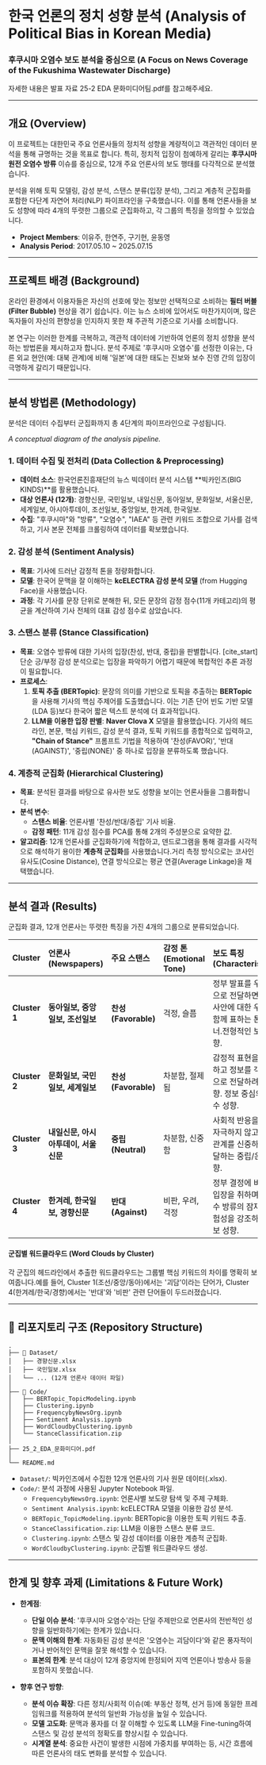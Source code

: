 # 한국 언론의 정치 성향 분석 (Analysis of Political Bias in Korean Media)
### 후쿠시마 오염수 보도 분석을 중심으로 (A Focus on News Coverage of the Fukushima Wastewater Discharge)

자세한 내용은 발표 자료 25-2 EDA 문화미디어팀.pdf를 참고해주세요.

-----

## 개요 (Overview)

이 프로젝트는 대한민국 주요 언론사들의 정치적 성향을 계량적이고 객관적인 데이터 분석을 통해 규명하는 것을 목표로 합니다. 특히, 정치적 입장이 첨예하게 갈리는 **후쿠시마 원전 오염수 방류** 이슈를 중심으로, 12개 주요 언론사의 보도 행태를 다각적으로 분석했습니다.

분석을 위해 토픽 모델링, 감성 분석, 스탠스 분류(입장 분석), 그리고 계층적 군집화를 포함한 다단계 자연어 처리(NLP) 파이프라인을 구축했습니다. 이를 통해 언론사들을 보도 성향에 따라 4개의 뚜렷한 그룹으로 군집화하고, 각 그룹의 특징을 정의할 수 있었습니다.

  * **Project Members**: 이유주, 한연주, 구기현, 윤동영 
  * **Analysis Period**: 2017.05.10 \~ 2025.07.15

-----

## 프로젝트 배경 (Background)

온라인 환경에서 이용자들은 자신의 선호에 맞는 정보만 선택적으로 소비하는 **필터 버블(Filter Bubble)** 현상을 겪기 쉽습니다. 이는 뉴스 소비에 있어서도 마찬가지이며, 많은 독자들이 자신의 편향성을 인지하지 못한 채 주관적 기준으로 기사를 소비합니다.

본 연구는 이러한 한계를 극복하고, 객관적 데이터에 기반하여 언론의 정치 성향을 분석하는 방법론을 제시하고자 합니다. 분석 주제로 '후쿠시마 오염수'를 선정한 이유는, 다른 외교 현안(예: 대북 관계)에 비해 '일본'에 대한 태도는 진보와 보수 진영 간의 입장이 극명하게 갈리기 때문입니다.

-----

## 분석 방법론 (Methodology)

분석은 데이터 수집부터 군집화까지 총 4단계의 파이프라인으로 구성됩니다.

  
*A conceptual diagram of the analysis pipeline.*

### 1\. 데이터 수집 및 전처리 (Data Collection & Preprocessing)

  * **데이터 소스**: 한국언론진흥재단의 뉴스 빅데이터 분석 시스템 \*\*빅카인즈(BIG KINDS)\*\*를 활용했습니다.
  * **대상 언론사 (12개)**: 경향신문, 국민일보, 내일신문, 동아일보, 문화일보, 서울신문, 세계일보, 아시아투데이, 조선일보, 중앙일보, 한겨레, 한국일보. 
  * **수집**: "후쿠시마"와 "방류", "오염수", "IAEA" 등 관련 키워드 조합으로 기사를 검색하고,  기사 본문 전체를 크롤링하여 데이터를 확보했습니다.

### 2\. 감성 분석 (Sentiment Analysis)

  * **목표**: 기사에 드러난 감정적 톤을 정량화합니다.
  * **모델**: 한국어 문맥을 잘 이해하는 **kcELECTRA 감성 분석 모델** (from Hugging Face)을 사용했습니다.
  * **과정**: 각 기사를 문장 단위로 분해한 뒤, 모든 문장의 감정 점수(11개 카테고리)의 평균을 계산하여 기사 전체의 대표 감성 점수로 삼았습니다.

### 3\. 스탠스 분류 (Stance Classification)

  * **목표**: 오염수 방류에 대한 기사의 입장(찬성, 반대, 중립)을 판별합니다. [cite\_start]단순 긍/부정 감성 분석으로는 입장을 파악하기 어렵기 때문에 복합적인 추론 과정이 필요합니다.
  * **프로세스**:
    1. **토픽 추출 (BERTopic)**: 문장의 의미를 기반으로 토픽을 추출하는 **BERTopic**을 사용해 기사의 핵심 주제어를 도출했습니다. 이는 기존 단어 빈도 기반 모델(LDA 등)보다 한국어 짧은 텍스트 분석에 더 효과적입니다.
    2. **LLM을 이용한 입장 판별**: **Naver Clova X** 모델을 활용했습니다. 기사의 헤드라인, 본문, 핵심 키워드, 감성 분석 결과, 토픽 키워드를 종합적으로 입력하고, **"Chain of Stance"** 프롬프트 기법을 적용하여 '찬성(FAVOR)', '반대(AGAINST)', '중립(NONE)' 중 하나로 입장을 분류하도록 했습니다. 

### 4\. 계층적 군집화 (Hierarchical Clustering)

  * **목표**: 분석된 결과를 바탕으로 유사한 보도 성향을 보이는 언론사들을 그룹화합니다.
  * **분석 변수**:
      * **스탠스 비율**: 언론사별 '찬성/반대/중립' 기사 비율.
      * **감정 패턴**: 11개 감성 점수를 PCA를 통해 2개의 주성분으로 요약한 값. 
  * **알고리즘**: 12개 언론사를 군집화하기에 적합하고, 덴드로그램을 통해 결과를 시각적으로 해석하기 용이한 **계층적 군집화**를 사용했습니다.거리 측정 방식으로는 코사인 유사도(Cosine Distance), 연결 방식으로는 평균 연결(Average Linkage)을 채택했습니다.

-----

## 분석 결과 (Results)

군집화 결과, 12개 언론사는 뚜렷한 특징을 가진 4개의 그룹으로 분류되었습니다.

| Cluster | 언론사 (Newspapers) | 주요 스탠스 | 감정 톤 (Emotional Tone) | 보도 특징 (Characteristics) |
| :--- | :--- | :--- | :--- | :--- |
| **Cluster 1** | **동아일보, 중앙일보, 조선일보** | **찬성 (Favorable)** | 걱정, 슬픔 | 정부 발표를 우호적으로 전달하면서도, 사안에 대한 우려를 함께 표하는 톤앤매너.전형적인 보수 성향.  |
| **Cluster 2** | **문화일보, 국민일보, 세계일보** | **찬성 (Favorable)** | 차분함, 절제됨 | 감정적 표현을 자제하고 정보를 객관적으로 전달하려는 경향. 정보 중심의 보수 성향.|
| **Cluster 3** | **내일신문, 아시아투데이, 서울신문** | **중립 (Neutral)** | 차분함, 신중함 | 사회적 반응을 크게 자극하지 않고, 사실관계를 신중하게 전달하는 중립/온건 성향.|
| **Cluster 4** | **한겨레, 한국일보, 경향신문** | **반대 (Against)** | 비판, 우려, 걱정 | 정부 결정에 비판적 입장을 취하며, 오염수 방류의 잠재적 위험성을 강조하는 진보 성향.|

#### 군집별 워드클라우드 (Word Clouds by Cluster)

각 군집의 헤드라인에서 추출한 워드클라우드는 그룹별 핵심 키워드의 차이를 명확히 보여줍니다.예를 들어, Cluster 1(조선/중앙/동아)에서는 '괴담'이라는 단어가, Cluster 4(한겨레/한국/경향)에서는 '반대'와 '비판' 관련 단어들이 두드러졌습니다.

-----

## 📂 리포지토리 구조 (Repository Structure)

```
.
├── 📁 Dataset/
│   ├── 경향신문.xlsx
│   ├── 국민일보.xlsx
│   └── ... (12개 언론사 데이터 파일)
│
├── 📁 Code/
│   ├── BERTopic_TopicModeling.ipynb
│   ├── Clustering.ipynb
│   ├── FrequencybyNewsOrg.ipynb
│   ├── Sentiment Analysis.ipynb
│   ├── WordCloudbyClustering.ipynb
│   └── StanceClassification.zip
│
├── 25_2_EDA_문화미디어.pdf
│
└── README.md
```

  * `Dataset/`: 빅카인즈에서 수집한 12개 언론사의 기사 원문 데이터(.xlsx).
  * `Code/`: 분석 과정에 사용된 Jupyter Notebook 파일.
      * `FrequencybyNewsOrg.ipynb`: 언론사별 보도량 탐색 및 주제 구체화.
      * `Sentiment Analysis.ipynb`: kcELECTRA 모델을 이용한 감성 분석.
      * `BERTopic_TopicModeling.ipynb`: BERTopic을 이용한 토픽 키워드 추출.
      * `StanceClassification.zip`: LLM을 이용한 스탠스 분류 코드.
      * `Clustering.ipynb`: 스탠스 및 감성 데이터를 이용한 계층적 군집화.
      * `WordCloudbyClustering.ipynb`: 군집별 워드클라우드 생성.

-----

## 한계 및 향후 과제 (Limitations & Future Work)

  * **한계점**:

      * **단일 이슈 분석**: '후쿠시마 오염수'라는 단일 주제만으로 언론사의 전반적인 성향을 일반화하기에는 한계가 있습니다.
      * **문맥 이해의 한계**: 자동화된 감성 분석은 '오염수는 괴담이다'와 같은 풍자적이거나 반어적인 문맥을 잘못 해석할 수 있습니다.
      * **표본의 한계**: 분석 대상이 12개 중앙지에 한정되어 지역 언론이나 방송사 등을 포함하지 못했습니다.

  * **향후 연구 방향**:

      * **분석 이슈 확장**: 다른 정치/사회적 이슈(예: 부동산 정책, 선거 등)에 동일한 프레임워크를 적용하여 분석의 일반화 가능성을 높일 수 있습니다.
      * **모델 고도화**: 문맥과 풍자를 더 잘 이해할 수 있도록 LLM을 Fine-tuning하여 스탠스 및 감성 분석의 정확도를 향상시킬 수 있습니다.
      * **시계열 분석**: 중요한 사건이 발생한 시점에 가중치를 부여하는 등, 시간 흐름에 따른 언론사의 태도 변화를 분석할 수 있습니다. 
